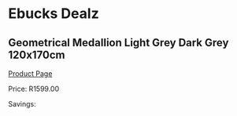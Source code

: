 
# Ebucks Dealz
## Geometrical Medallion Light Grey Dark Grey 120x170cm
[Product Page](https://www.ebucks.com/web/shop/productSelected.do?prodId=1209944909&catId=1209942745)

Price: R1599.00

Savings: 


	